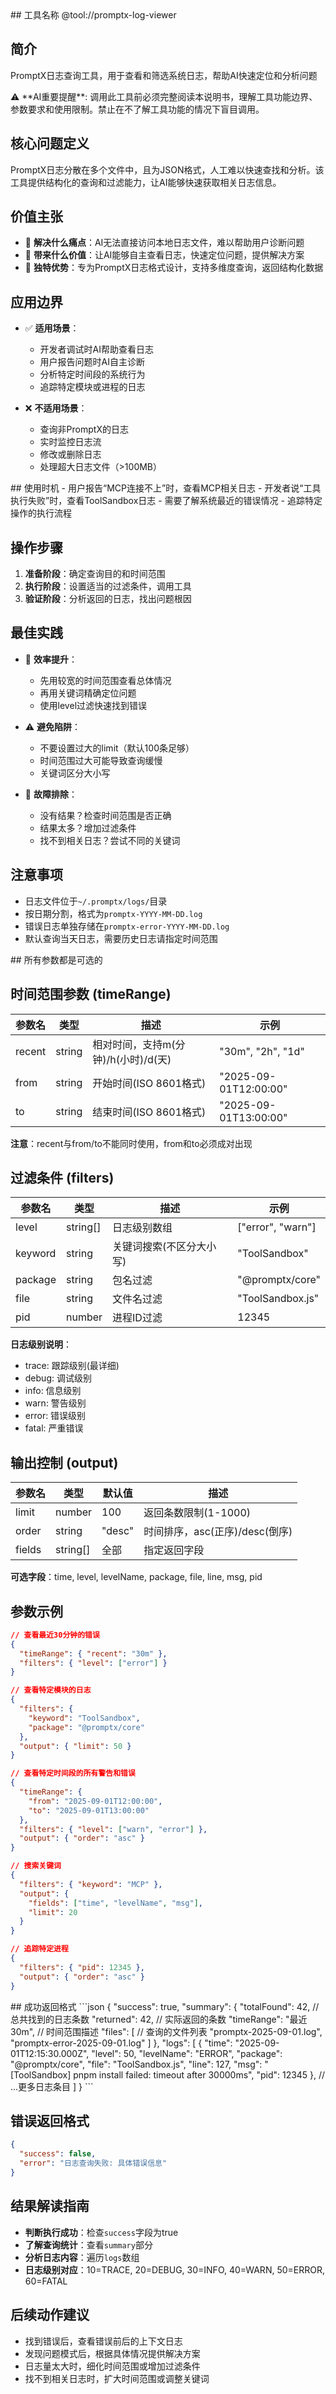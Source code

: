 <manual>
<identity>
## 工具名称
@tool://promptx-log-viewer

## 简介
PromptX日志查询工具，用于查看和筛选系统日志，帮助AI快速定位和分析问题
</identity>

<purpose>
⚠️ **AI重要提醒**: 调用此工具前必须完整阅读本说明书，理解工具功能边界、参数要求和使用限制。禁止在不了解工具功能的情况下盲目调用。

## 核心问题定义
PromptX日志分散在多个文件中，且为JSON格式，人工难以快速查找和分析。该工具提供结构化的查询和过滤能力，让AI能够快速获取相关日志信息。

## 价值主张
- 🎯 **解决什么痛点**：AI无法直接访问本地日志文件，难以帮助用户诊断问题
- 🚀 **带来什么价值**：让AI能够自主查看日志，快速定位问题，提供解决方案
- 🌟 **独特优势**：专为PromptX日志格式设计，支持多维度查询，返回结构化数据

## 应用边界
- ✅ **适用场景**：
  - 开发者调试时AI帮助查看日志
  - 用户报告问题时AI自主诊断
  - 分析特定时间段的系统行为
  - 追踪特定模块或进程的日志
  
- ❌ **不适用场景**：
  - 查询非PromptX的日志
  - 实时监控日志流
  - 修改或删除日志
  - 处理超大日志文件（>100MB）
</purpose>

<usage>
## 使用时机
- 用户报告“MCP连接不上”时，查看MCP相关日志
- 开发者说“工具执行失败”时，查看ToolSandbox日志
- 需要了解系统最近的错误情况
- 追踪特定操作的执行流程

## 操作步骤
1. **准备阶段**：确定查询目的和时间范围
2. **执行阶段**：设置适当的过滤条件，调用工具
3. **验证阶段**：分析返回的日志，找出问题根因

## 最佳实践
- 🎯 **效率提升**：
  - 先用较宽的时间范围查看总体情况
  - 再用关键词精确定位问题
  - 使用level过滤快速找到错误
  
- ⚠️ **避免陷阱**：
  - 不要设置过大的limit（默认100条足够）
  - 时间范围过大可能导致查询缓慢
  - 关键词区分大小写
  
- 🔧 **故障排除**：
  - 没有结果？检查时间范围是否正确
  - 结果太多？增加过滤条件
  - 找不到相关日志？尝试不同的关键词

## 注意事项
- 日志文件位于`~/.promptx/logs/`目录
- 按日期分割，格式为`promptx-YYYY-MM-DD.log`
- 错误日志单独存储在`promptx-error-YYYY-MM-DD.log`
- 默认查询当天日志，需要历史日志请指定时间范围
</usage>

<parameter>
## 所有参数都是可选的

## 时间范围参数 (timeRange)
| 参数名 | 类型 | 描述 | 示例 |
|--------|------|------|------|
| recent | string | 相对时间，支持m(分钟)/h(小时)/d(天) | "30m", "2h", "1d" |
| from | string | 开始时间(ISO 8601格式) | "2025-09-01T12:00:00" |
| to | string | 结束时间(ISO 8601格式) | "2025-09-01T13:00:00" |

**注意**：recent与from/to不能同时使用，from和to必须成对出现

## 过滤条件 (filters)
| 参数名 | 类型 | 描述 | 示例 |
|--------|------|------|------|
| level | string[] | 日志级别数组 | ["error", "warn"] |
| keyword | string | 关键词搜索(不区分大小写) | "ToolSandbox" |
| package | string | 包名过滤 | "@promptx/core" |
| file | string | 文件名过滤 | "ToolSandbox.js" |
| pid | number | 进程ID过滤 | 12345 |

**日志级别说明**：
- trace: 跟踪级别(最详细)
- debug: 调试级别
- info: 信息级别
- warn: 警告级别
- error: 错误级别
- fatal: 严重错误

## 输出控制 (output)
| 参数名 | 类型 | 默认值 | 描述 |
|--------|------|--------|------|
| limit | number | 100 | 返回条数限制(1-1000) |
| order | string | "desc" | 时间排序，asc(正序)/desc(倒序) |
| fields | string[] | 全部 | 指定返回字段 |

**可选字段**：time, level, levelName, package, file, line, msg, pid

## 参数示例
```json
// 查看最近30分钟的错误
{
  "timeRange": { "recent": "30m" },
  "filters": { "level": ["error"] }
}

// 查看特定模块的日志
{
  "filters": { 
    "keyword": "ToolSandbox",
    "package": "@promptx/core"
  },
  "output": { "limit": 50 }
}

// 查看特定时间段的所有警告和错误
{
  "timeRange": {
    "from": "2025-09-01T12:00:00",
    "to": "2025-09-01T13:00:00"
  },
  "filters": { "level": ["warn", "error"] },
  "output": { "order": "asc" }
}

// 搜索关键词
{
  "filters": { "keyword": "MCP" },
  "output": { 
    "fields": ["time", "levelName", "msg"],
    "limit": 20
  }
}

// 追踪特定进程
{
  "filters": { "pid": 12345 },
  "output": { "order": "asc" }
}
```
</parameter>

<outcome>
## 成功返回格式
```json
{
  "success": true,
  "summary": {
    "totalFound": 42,           // 总共找到的日志条数
    "returned": 42,             // 实际返回的条数
    "timeRange": "最近30m",     // 时间范围描述
    "files": [                  // 查询的文件列表
      "promptx-2025-09-01.log",
      "promptx-error-2025-09-01.log"
    ]
  },
  "logs": [
    {
      "time": "2025-09-01T12:15:30.000Z",
      "level": 50,
      "levelName": "ERROR",
      "package": "@promptx/core",
      "file": "ToolSandbox.js",
      "line": 127,
      "msg": "[ToolSandbox] pnpm install failed: timeout after 30000ms",
      "pid": 12345
    },
    // ...更多日志条目
  ]
}
```

## 错误返回格式
```json
{
  "success": false,
  "error": "日志查询失败: 具体错误信息"
}
```

## 结果解读指南
- **判断执行成功**：检查`success`字段为true
- **了解查询统计**：查看`summary`部分
- **分析日志内容**：遍历`logs`数组
- **日志级别对应**：10=TRACE, 20=DEBUG, 30=INFO, 40=WARN, 50=ERROR, 60=FATAL

## 后续动作建议
- 找到错误后，查看错误前后的上下文日志
- 发现问题模式后，根据具体情况提供解决方案
- 日志量太大时，细化时间范围或增加过滤条件
- 找不到相关日志时，扩大时间范围或调整关键词
</outcome>
</manual>
